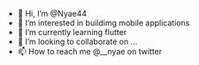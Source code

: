 - 👋 Hi, I’m @Nyae44
- 👀 I’m interested in buildimg mobile applications
- 🌱 I’m currently learning flutter
- 💞️ I’m looking to collaborate on ...
- 📫 How to reach me @__nyae on twitter

<!---
Nyae44/Nyae44 is a ✨ special ✨ repository because its `README.md` (this file) appears on your GitHub profile.
You can click the Preview link to take a look at your changes.
--->
